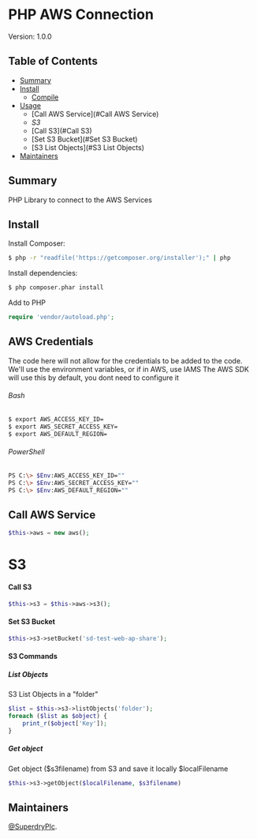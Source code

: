 # PHP AWS Connection

Version: 1.0.0

## Table of Contents

- [Summary](#summary)
- [Install](#install)
  - [Compile](#Compile) 
- [Usage](#usage)
  - [Call AWS Service](#Call AWS Service)
  - _S3_
  - [Call S3](#Call S3)
  - [Set S3 Bucket](#Set S3 Bucket)
  - [S3 List Objects](#S3 List Objects)
- [Maintainers](#maintainers)

## Summary
PHP Library to connect to the AWS Services

## Install
Install Composer:
```sh
$ php -r "readfile('https://getcomposer.org/installer');" | php
```

Install dependencies:
```sh
$ php composer.phar install
```

Add to PHP
```php
require 'vendor/autoload.php';
```

## AWS Credentials
The code here will not allow for the credentials to be added to the code. We'll use the environment variables, or if in AWS, use IAMS
The AWS SDK will use this by default, you dont need to configure it
###### Bash
```bash 
$ export AWS_ACCESS_KEY_ID=
$ export AWS_SECRET_ACCESS_KEY=
$ export AWS_DEFAULT_REGION=
```

###### PowerShell
```bash
PS C:\> $Env:AWS_ACCESS_KEY_ID=""
PS C:\> $Env:AWS_SECRET_ACCESS_KEY=""
PS C:\> $Env:AWS_DEFAULT_REGION=""
```

## Call AWS Service
```php
$this->aws = new aws();
```

# S3

#### Call S3
```php
$this->s3 = $this->aws->s3();
```

#### Set S3 Bucket
```php
$this->s3->setBucket('sd-test-web-ap-share');
```

#### S3 Commands

##### List Objects
S3 List Objects in a "folder"
```php
$list = $this->s3->listObjects('folder');
foreach ($list as $object) {
    print_r($object['Key']);
}
```

##### Get object
Get object ($s3filename) from S3 and save it locally $localFilename
```php
$this->s3->getObject($localFilename, $s3filename)
```


## Maintainers
[@SuperdryPlc](https://github.com/SuperdryPlc/).
